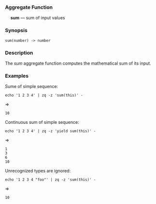### Aggregate Function

&emsp; **sum** &mdash; sum of input values

### Synopsis
```
sum(number) -> number
```
### Description

The _sum_ aggregate function computes the mathematical sum of its input.

### Examples

Sume of simple sequence:
```mdtest-command
echo '1 2 3 4' | zq -z 'sum(this)' -
```
=>
```mdtest-output
10
```

Continuous sum of simple sequence:
```mdtest-command
echo '1 2 3 4' | zq -z 'yield sum(this)' -
```
=>
```mdtest-output
1
3
6
10
```
Unrecognized types are ignored:
```mdtest-command
echo '1 2 3 4 "foo"' | zq -z 'sum(this)' -
```
=>
```mdtest-output
10
```
